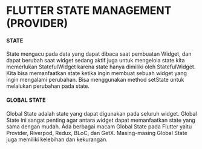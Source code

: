 # FLUTTER STATE MANAGEMENT (PROVIDER)
<h4>STATE</h4>
<p>State mengacu pada data yang dapat dibaca saat pembuatan Widget, dan dapat berubah saat widget sedang aktif juga untuk mengelola state kita memerlukan StatefulWidget karena state hanya dimiliki oleh StatefulWidget. Kita bisa memanfaatkan state ketika ingin membuat sebuah widget yang ingin mengalami perubahan. Bisa menggunakan method setState untuk melalukan perubahan pada state.</p>
<h4>GLOBAL STATE</h4>
<p>Global State adalah state yang dapat digunakan pada seluruh widget. Global State ini sangat penting agar antara widget dapat memanfaatkan state yang sama dengan mudah. Ada berbagai macam Global State pada Flutter yaitu Provider, Riverpod, Redux, BLoC, dan GetX. Masing-masing Global State juga memiliki kelebihan dan kekurangan.</p>



